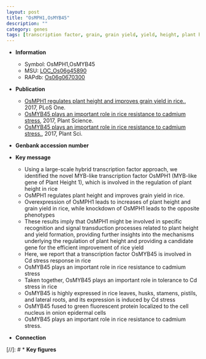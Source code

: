 ```yaml
---
layout: post
title: "OsMPH1,OsMYB45"
description: ""
category: genes
tags: [transcription factor, grain, grain yield, yield, height, plant height, resistance, tolerance, stress, nucleus, lateral root, cadmium, stress response]
---
```


* **Information**  
    + Symbol: OsMPH1,OsMYB45  
    + MSU: [LOC_Os06g45890](http://rice.plantbiology.msu.edu/cgi-bin/ORF_infopage.cgi?orf=LOC_Os06g45890)  
    + RAPdb: [Os06g0670300](http://rapdb.dna.affrc.go.jp/viewer/gbrowse_details/irgsp1?name=Os06g0670300)  

* **Publication**  
    + [OsMPH1 regulates plant height and improves grain yield in rice.](http://www.ncbi.nlm.nih.gov/pubmed?term=OsMPH1+regulates+plant+height+and+improves+grain+yield+in+rice.%5BTitle%5D), 2017, PLoS One.
    + [OsMYB45 plays an important role in rice resistance to cadmium stress](http://www.ncbi.nlm.nih.gov/pubmed?term=OsMYB45+plays+an+important+role+in+rice+resistance+to+cadmium+stress%5BTitle%5D), 2017, Plant Science.
    + [OsMYB45 plays an important role in rice resistance to cadmium stress.](http://www.ncbi.nlm.nih.gov/pubmed?term=OsMYB45+plays+an+important+role+in+rice+resistance+to+cadmium+stress.%5BTitle%5D), 2017, Plant Sci.

* **Genbank accession number**  

* **Key message**  
    + Using a large-scale hybrid transcription factor approach, we identified the novel MYB-like transcription factor OsMPH1 (MYB-like gene of Plant Height 1), which is involved in the regulation of plant height in rice
    + OsMPH1 regulates plant height and improves grain yield in rice.
    + Overexpression of OsMPH1 leads to increases of plant height and grain yield in rice, while knockdown of OsMPH1 leads to the opposite phenotypes
    + These results imply that OsMPH1 might be involved in specific recognition and signal transduction processes related to plant height and yield formation, providing further insights into the mechanisms underlying the regulation of plant height and providing a candidate gene for the efficient improvement of rice yield
    + Here, we report that a transcription factor OsMYB45 is involved in Cd stress response in rice
    + OsMYB45 plays an important role in rice resistance to cadmium stress
    + Taken together, OsMYB45 plays an important role in tolerance to Cd stress in rice
    + OsMYB45 is highly expressed in rice leaves, husks, stamens, pistils, and lateral roots, and its expression is induced by Cd stress
    + OsMYB45 fused to green fluorescent protein localized to the cell nucleus in onion epidermal cells
    + OsMYB45 plays an important role in rice resistance to cadmium stress.

* **Connection**  

[//]: # * **Key figures**  


